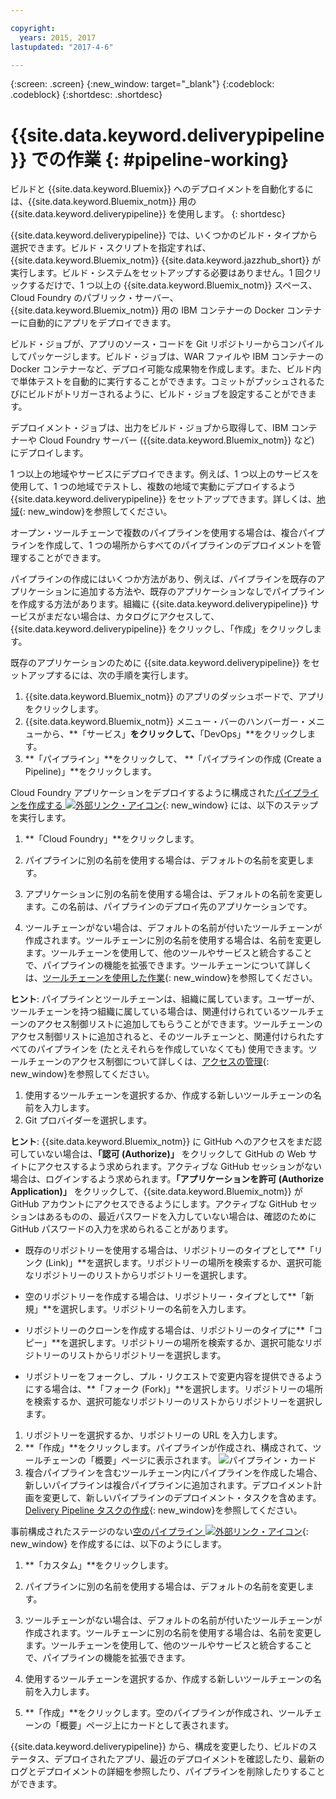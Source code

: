 ```yaml
---

copyright:
  years: 2015, 2017
lastupdated: "2017-4-6"

---
```



{:screen: .screen}
{:new_window: target="_blank"}
{:codeblock: .codeblock}
{:shortdesc: .shortdesc}

# {{site.data.keyword.deliverypipeline}} での作業 {: #pipeline-working}

ビルドと {{site.data.keyword.Bluemix}} へのデプロイメントを自動化するには、{{site.data.keyword.Bluemix_notm}} 用の {{site.data.keyword.deliverypipeline}} を使用します。
{: shortdesc}

{{site.data.keyword.deliverypipeline}} では、いくつかのビルド・タイプから選択できます。ビルド・スクリプトを指定すれば、
{{site.data.keyword.Bluemix_notm}} {{site.data.keyword.jazzhub_short}} が実行します。ビルド・システムをセットアップする必要はありません。1 回クリックするだけで、1 つ以上の {{site.data.keyword.Bluemix_notm}} スペース、Cloud Foundry のパブリック・サーバー、{{site.data.keyword.Bluemix_notm}} 用の IBM コンテナーの Docker コンテナーに自動的にアプリをデプロイできます。

ビルド・ジョブが、アプリのソース・コードを Git リポジトリーからコンパイルしてパッケージします。ビルド・ジョブは、WAR ファイルや IBM コンテナーの Docker コンテナーなど、デプロイ可能な成果物を作成します。また、ビルド内で単体テストを自動的に実行することができます。コミットがプッシュされるたびにビルドがトリガーされるように、ビルド・ジョブを設定することができます。

デプロイメント・ジョブは、出力をビルド・ジョブから取得して、IBM コンテナーや Cloud Foundry サーバー ({{site.data.keyword.Bluemix_notm}} など) にデプロイします。

1 つ以上の地域やサービスにデプロイできます。例えば、1 つ以上のサービスを使用して、1 つの地域でテストし、複数の地域で実動にデプロイするよう {{site.data.keyword.deliverypipeline}} をセットアップできます。詳しくは、[地域](/docs/overview/whatisbluemix.html#ov_intro_reg){: new_window}を参照してください。

オープン・ツールチェーンで複数のパイプラインを使用する場合は、複合パイプラインを作成して、1 つの場所からすべてのパイプラインのデプロイメントを管理することができます。

パイプラインの作成にはいくつか方法があり、例えば、パイプラインを既存のアプリケーションに追加する方法や、既存のアプリケーションなしでパイプラインを作成する方法があります。組織に {{site.data.keyword.deliverypipeline}} サービスがまだない場合は、カタログにアクセスして、{{site.data.keyword.deliverypipeline}} をクリックし、「作成」をクリックします。

既存のアプリケーションのために {{site.data.keyword.deliverypipeline}} をセットアップするには、次の手順を実行します。

1. {{site.data.keyword.Bluemix_notm}} のアプリのダッシュボードで、アプリをクリックします。
1. {{site.data.keyword.Bluemix_notm}} メニュー・バーのハンバーガー・メニューから、**「サービス」**をクリックして、**「DevOps」**をクリックします。
1. **「パイプライン」**をクリックして、 **「パイプラインの作成 (Create a Pipeline)」**をクリックします。

Cloud Foundry アプリケーションをデプロイするように構成された[パイプラインを作成する ![外部リンク・アイコン](../../icons/launch-glyph.svg "外部リンク・アイコン")](https://console.ng.bluemix.net/devops/pipelines/dashboard/create){: new_window} には、以下のステップを実行します。

1. **「Cloud Foundry」**をクリックします。
1. パイプラインに別の名前を使用する場合は、デフォルトの名前を変更します。

1. アプリケーションに別の名前を使用する場合は、デフォルトの名前を変更します。この名前は、パイプラインのデプロイ先のアプリケーションです。
1. ツールチェーンがない場合は、デフォルトの名前が付いたツールチェーンが作成されます。ツールチェーンに別の名前を使用する場合は、名前を変更します。ツールチェーンを使用して、他のツールやサービスと統合することで、パイプラインの機能を拡張できます。ツールチェーンについて詳しくは、[ツールチェーンを使用した作業](/docs/services/ContinuousDelivery/toolchains_working.html){: new_window}を参照してください。

 **ヒント**: パイプラインとツールチェーンは、組織に属しています。ユーザーが、ツールチェーンを持つ組織に属している場合は、関連付けられているツールチェーンのアクセス制御リストに追加してもらうことができます。ツールチェーンのアクセス制御リストに追加されると、そのツールチェーンと、関連付けられたすべてのパイプラインを (たとえそれらを作成していなくても) 使用できます。ツールチェーンのアクセス制御について詳しくは、[アクセスの管理](/docs/services/ContinuousDelivery/toolchains_using.html#managing_access){: new_window}を参照してください。

1. 使用するツールチェーンを選択するか、作成する新しいツールチェーンの名前を入力します。
1. Git プロバイダーを選択します。

 **ヒント**: {{site.data.keyword.Bluemix_notm}} に GitHub へのアクセスをまだ認可していない場合は、**「認可 (Authorize)」** をクリックして GitHub の Web サイトにアクセスするよう求められます。アクティブな GitHub セッションがない場合は、ログインするよう求められます。**「アプリケーションを許可 (Authorize Application)」** をクリックして、{{site.data.keyword.Bluemix_notm}} が GitHub アカウントにアクセスできるようにします。アクティブな GitHub セッションはあるものの、最近パスワードを入力していない場合は、確認のために GitHub パスワードの入力を求められることがあります。

   * 既存のリポジトリーを使用する場合は、リポジトリーのタイプとして**「リンク (Link)」**を選択します。リポジトリーの場所を検索するか、選択可能なリポジトリーのリストからリポジトリーを選択します。

   * 空のリポジトリーを作成する場合は、リポジトリー・タイプとして**「新規」**を選択します。リポジトリーの名前を入力します。

   * リポジトリーのクローンを作成する場合は、リポジトリーのタイプに**「コピー」**を選択します。リポジトリーの場所を検索するか、選択可能なリポジトリーのリストからリポジトリーを選択します。

   * リポジトリーをフォークし、プル・リクエストで変更内容を提供できるようにする場合は、**「フォーク (Fork)」**を選択します。リポジトリーの場所を検索するか、選択可能なリポジトリーのリストからリポジトリーを選択します。

1. リポジトリーを選択するか、リポジトリーの URL を入力します。
1. **「作成」**をクリックします。パイプラインが作成され、構成されて、ツールチェーンの「概要」ページに表示されます。
![パイプライン・カード](images/cd_pipeline.png)
1. 複合パイプラインを含むツールチェーン内にパイプラインを作成した場合、新しいパイプラインは複合パイプラインに追加されます。デプロイメント計画を変更して、新しいパイプラインのデプロイメント・タスクを含めます。[Delivery Pipeline タスクの作成](/docs/services/ContinuousDelivery/pipeline_deployment_plan.html#tasks_pipelineCD){: new_window}を参照してください。

事前構成されたステージのない[空のパイプライン ![外部リンク・アイコン](../../icons/launch-glyph.svg "外部リンク・アイコン")](https://console.ng.bluemix.net/devops/pipelines/dashboard/create){: new_window} を作成するには、以下のようにします。

1. **「カスタム」**をクリックします。
1. パイプラインに別の名前を使用する場合は、デフォルトの名前を変更します。

1. ツールチェーンがない場合は、デフォルトの名前が付いたツールチェーンが作成されます。ツールチェーンに別の名前を使用する場合は、名前を変更します。ツールチェーンを使用して、他のツールやサービスと統合することで、パイプラインの機能を拡張できます。
1. 使用するツールチェーンを選択するか、作成する新しいツールチェーンの名前を入力します。
1. **「作成」**をクリックします。空のパイプラインが作成され、ツールチェーンの「概要」ページ上にカードとして表されます。

{{site.data.keyword.deliverypipeline}} から、構成を変更したり、ビルドのステータス、デプロイされたアプリ、最近のデプロイメントを確認したり、最新のログとデプロイメントの詳細を参照したり、パイプラインを削除したりすることができます。
